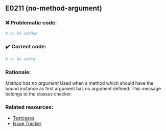## E0211 (no-method-argument)

### :x: Problematic code:

```python
# to be addded
```

### :heavy_check_mark: Correct code:

```python
# to be added
```

### Rationale:

 *Method has no argument*
  Used when a method which should have the bound instance as first argument has
  no argument defined. This message belongs to the classes checker.



### Related resources:

- [Testcases](#)
- [Issue Tracker](https://github.com/PyCQA/pylint/issues?q=is%3Aissue+%22no-method-argument%22+OR+%22E0211%22)

